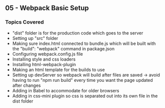 ## 05 - Webpack Basic Setup

### Topics Covered

- "dist" folder is for the production code which goes to the server
- Setting up "src" folder
- Making sure index.html connected to bundle.js which will be built with the "build": "webpack" command in package.json
- Configuring webpack.config.js file
- Installing style and css loaders
- Installing html-webpack-plugin
- Making an html template for the builds to use
- Setting up devServer so webpack will build after files are saved -> avoid having to run "npm run build" every time you want the page updated after changes
- Adding in Babel to accommodate for older browsers
- Adding in css-mini plugin so css is separated out into its own file in the dist folder
